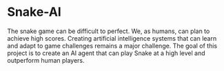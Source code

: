 # Snake-AI
The snake game can be difficult to perfect. We, as humans, can plan to achieve high scores. Creating artificial intelligence systems that can learn and adapt to game challenges remains a major challenge. The goal of this project is to create an AI agent that can play Snake at a high level and outperform human players.
